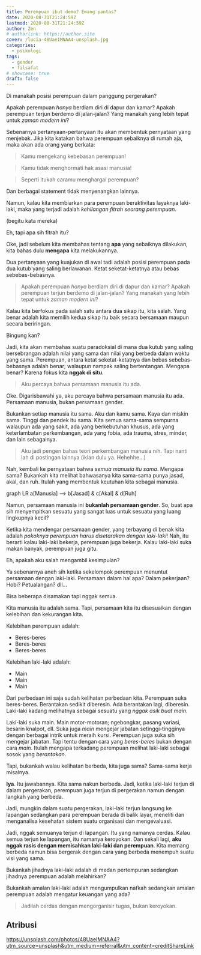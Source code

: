 ```yaml
---
title: Perempuan ikut demo? Emang pantas?
date: 2020-08-31T21:24:59Z
lastmod: 2020-08-31T21:24:59Z
author: Zen
# authorlink: https://author.site
cover: /lucia-48UaeIMNAA4-unsplash.jpg
categories:
  - psikologi
tags:
  - gender
  - filsafat
# showcase: true
draft: false
---
```


Di manakah posisi perempuan dalam panggung pergerakan?

<!--more-->

Apakah perempuan _hanya_ berdiam diri di dapur dan kamar? Apakah perempuan terjun berdemo di jalan-jalan? Yang manakah yang lebih tepat untuk _zaman modern ini_?

Sebenarnya pertanyaan-pertanyaan itu akan membentuk pernyataan yang menjebak. Jika kita katakan bahwa perempuan sebaiknya di rumah aja, maka akan ada orang yang berkata:

> Kamu mengekang kebebasan perempuan!

> Kamu tidak menghormati hak asasi manusia!

> Seperti itukah caramu menghargai perempuan?

Dan berbagai statement tidak menyenangkan lainnya.

Namun, kalau kita membiarkan para perempuan beraktivitas layaknya laki-laki, maka yang terjadi adalah _kehilangan fitrah seorang perempuan_.

(begitu kata mereka)

Eh, tapi apa sih fitrah itu?

Oke, jadi sebelum kita membahas tentang **apa** yang sebaiknya dilakukan, kita bahas dulu **mengapa** kita melakukannya.

Dua pertanyaan yang kuajukan di awal tadi adalah posisi perempuan pada dua kutub yang saling berlawanan. Ketat seketat-ketatnya atau bebas sebebas-bebasnya.

> Apakah perempuan _hanya_ berdiam diri di dapur dan kamar? Apakah perempuan terjun berdemo di jalan-jalan? Yang manakah yang lebih tepat untuk _zaman modern ini_?

Kalau kita berfokus pada salah satu antara dua sikap itu, kita salah. Yang benar adalah kita memilih kedua sikap itu baik secara bersamaan maupun secara beriringan.

Bingung kan?

Jadi, kita akan membahas suatu paradoksial di mana dua kutub yang saling bersebrangan adalah nilai yang sama dan nilai yang berbeda dalam waktu yang sama. Perempuan, antara ketat seketat-ketatnya dan bebas sebebas-bebasnya adalah benar; walaupun nampak saling bertentangan. Mengapa benar? Karena fokus kita **nggak di situ**.

> Aku percaya bahwa persamaan manusia itu ada.

Oke. Digarisbawahi ya, aku percaya bahwa persamaan manusia itu ada. Persamaan manusia, bukan persamaan gender.

Bukankan setiap manusia itu sama. Aku dan kamu sama. Kaya dan miskin sama. Tinggi dan pendek itu sama. Kita semua sama-sama sempurna walaupun ada yang sakit, ada yang berkebutuhan khusus, ada yang keterlambatan perkembangan, ada yang fobia, ada trauma, stres, minder, dan lain sebagainya.

> Aku jadi pengen bahas teori perkembangan manusia nih. Tapi nanti lah di postingan lainnya (iklan dulu ya. Hehehhe...)

Nah, kembali ke pernyataan bahwa _semua manusia itu sama_. Mengapa sama? Bukankah kita melihat bahwasanya kita sama-sama punya jasad, akal, dan ruh. Itulah yang membentuk keutuhan kita sebagai manusia.

<div class="mermaid">
graph LR
a[Manusia] --> b[Jasad] & c[Akal] & d[Ruh]
</div>

Namun, persamaan manusia ini **bukanlah persamaan gender**. So, buat apa sih menyempitkan sesuatu yang sangat luas untuk sesuatu yang luang lingkupnya kecil?

Ketika kita mendengar persamaan gender, yang terbayang di benak kita adalah _pokoknya perempuan harus disetarakan dengan laki-laki_! Nah, itu berarti kalau laki-laki bekerja, perempuan juga bekerja. Kalau laki-laki suka makan banyak, perempuan juga gitu.

Eh, apakah aku salah mengambil kesimpulan?

Ya sebenarnya aneh sih ketika sekelompok perempuan menuntut persamaan dengan laki-laki. Persamaan dalam hal apa? Dalam pekerjaan? Hobi? Petualangan? dll...

Bisa beberapa disamakan tapi nggak semua.

Kita manusia itu adalah sama. Tapi, persamaan kita itu disesuaikan dengan kelebihan dan kekurangan kita.

Kelebihan perempuan adalah:

- Beres-beres
- Beres-beres
- Beres-beres

Kelebihan laki-laki adalah:

- Main
- Main
- Main

Dari perbedaan ini saja sudah kelihatan perbedaan kita. Perempuan suka beres-beres. Berantakan sedikit diberesin. Ada berantakan lagi, diberesin. Laki-laki kadang melihatnya sebagai sesuatu yang _nggak asik buat main_.

Laki-laki suka main. Main motor-motoran; ngebongkar, pasang variasi, besarin knalpot, dll. Suka juga _main_ mengejar jabatan setinggi-tingginya dengan berbagai intrik untuk meraih kursi. Perempuan juga suka sih mengejar jabatan. Tapi tentu dengan cara yang _beres-beres_ bukan dengan cara _main_. Itulah mengapa terkadang perempuan melihat laki-laki sebagai sosok yang _berantakan_.

Tapi, bukankah walau kelihatan berbeda, kita juga sama? Sama-sama kerja misalnya.

**Iya**. Itu jawabannya. Kita sama nakun berbeda. Jadi, ketika laki-laki terjun di dalam pergerakan, perempuan juga terjun di pergerakan namun dengan langkah yang berbeda.

Jadi, mungkin dalam suatu pergerakan, laki-laki terjun langsung ke lapangan sedangkan para perempuan berada di balik layar, meneliti dan menganalisa kesehatan sistem suatu organisasi dan mengevaluasi.

Jadi, nggak semuanya terjun di lapangan. Itu yang namanya cerdas. Kalau semua terjun ke lapangan, itu namanya keroyokan. Dan sekali lagi, **aku nggak rasis dengan memisahkan laki-laki dan perempuan**. Kita memang berbeda namun bisa bergerak dengan cara yang berbeda menempuh suatu visi yang sama.

Bukankah jihadnya laki-laki adalah di medan pertempuran sedangkan jihadnya perempuan adalah melahirkan?

Bukankah amalan laki-laki adalah mengumpulkan nafkah sedangkan amalan perempuan adalah mengatur keuangan yang ada?

> Jadilah cerdas dengan mengorganisir tugas, bukan keroyokan.

## Atribusi

<https://unsplash.com/photos/48UaeIMNAA4?utm_source=unsplash&utm_medium=referral&utm_content=creditShareLink>